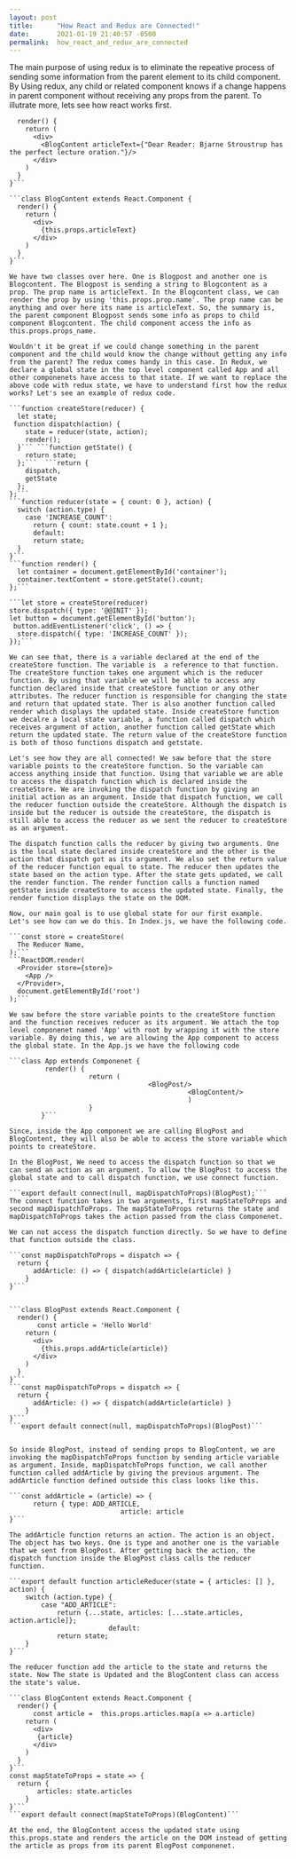 ```yaml
---
layout: post
title:      "How React and Redux are Connected!"
date:       2021-01-19 21:40:57 -0500
permalink:  how_react_and_redux_are_connected
---
```



The main purpose of using redux is to eliminate the repeative process of sending some information from the parent element to its child component. By Using redux, any child or related component knows if a change happens in parent component without receiving any props from the parent. To illutrate more, lets see how react works first.

```class BlogPost extends React.Component {
  render() {
    return (
      <div>
        <BlogContent articleText={"Dear Reader: Bjarne Stroustrup has the perfect lecture oration."}/>
      </div>
    )
  }
}```

```class BlogContent extends React.Component {
  render() {
    return (
      <div>
        {this.props.articleText}
      </div>  
    )
  }
}``` 

We have two classes over here. One is Blogpost and another one is Blogcontent. The Blogpost is sending a string to Blogcontent as a prop. The prop name is articleText. In the Blogcontent class, we can render the prop by using 'this.props.prop.name'. The prop name can be anything and over here its name is articleText. So, the summary is, the parent component Blogpost sends some info as props to child component Blogcontent. The child component access the info as this.props.props_name. 

Wouldn't it be great if we could change something in the parent component and the child would know the change without getting any info from the parent? The redux comes handy in this case. In Redux, we declare a global state in the top level component called App and all other componenets have access to that state. If we want to replace the above code with redux state, we have to understand first how the redux works? Let's see an example of redux code. 

```function createStore(reducer) {
  let state;
 function dispatch(action) {
    state = reducer(state, action);
    render();
  }``` ```function getState() {
    return state;
  };```  ```return {
    dispatch,
    getState
  };
};```
```function reducer(state = { count: 0 }, action) {
  switch (action.type) {
    case 'INCREASE_COUNT':
      return { count: state.count + 1 };
      default:
      return state;
  }
}```
```function render() {
  let container = document.getElementById('container');
  container.textContent = store.getState().count;
};```
 
```let store = createStore(reducer)
store.dispatch({ type: '@@INIT' });
let button = document.getElementById('button');
 button.addEventListener('click', () => {
  store.dispatch({ type: 'INCREASE_COUNT' });
});``` 

We can see that, there is a variable declared at the end of the createStore function. The variable is  a reference to that function. The createStore function takes one argument which is the reducer function. By using that variable we will be able to access any function declared inside that createStore function or any other attributes. The reducer function is responsible for changing the state and return that updated state. Ther is also another function called render which displays the updated state. Inside createStore function we decalre a local state variable, a function called dispatch which receives argument of action, another function called getState which return the updated state. The return value of the createStore function is both of thoso functions dispatch and getstate.

Let's see how they are all connected! We saw before that the store variable points to the createStore function. So the variable can access anything inside that function. Using that variable we are able to access the dispatch function which is declared inside the createStore. We are invoking the dispatch function by giving an initial action as an argument. Inside that dispatch function, we call the reducer function outside the createStore. Although the dispatch is inside but the reducer is outside the createStore, the dispatch is still able to access the reducer as we sent the reducer to createStore as an argument.

The dispatch function calls the reducer by giving two arguments. One is the local state declared inside createStore and the other is the action that dispatch got as its argument. We also set the return value of the reducer function equal to state. The reducer then updates the state based on the action type. After the state gets updated, we call the render function. The render function calls a function named getState inside createStore to access the updated state. Finally, the render function displays the state on the DOM. 

Now, our main goal is to use global state for our first example.  Let's see how can we do this. In Index.js, we have the following code.

```const store = createStore(
  The Reducer Name,
);```
```ReactDOM.render(
  <Provider store={store}>
    <App />
  </Provider>,
  document.getElementById('root')
);``` 

We saw before the store variable points to the createStore function and the function receives reducer as its argument. We attach the top level componenet named 'App' with root by wrapping it with the store variable. By doing this, we are allowing the App component to access the global state. In the App.js we have the following code 

```class App extends Componenet { 
         render() { 
				    return ( 
						           <BlogPost/>
											 <BlogContent/>
											 )
					}
		}```
		
Since, inside the App component we are calling BlogPost and BlogContent, they will also be able to access the store variable which points to createStore. 

In the BlogPost, We need to access the dispatch function so that we can send an action as an argument. To allow the BlogPost to access the global state and to call dispatch function, we use connect function. 

```export default connect(null, mapDispatchToProps)(BlogPost);``` 
The connect function takes in two arguments, first mapStateToProps and second mapDispatchToProps. The mapStateToProps returns the state and mapDispatchToProps takes the action passed from the class Componenet. 

We can not access the dispatch function directly. So we have to define that function outside the class. 

```const mapDispatchToProps = dispatch => {
  return {
      addArticle: () => { dispatch(addArticle(article) }
    }
}``` 


```class BlogPost extends React.Component {
  render() {
	   const article = 'Hello World'
    return (
      <div>
        {this.props.addArticle(article)}
      </div>
    )
  }
}```
```const mapDispatchToProps = dispatch => {
  return {
      addArticle: () => { dispatch(addArticle(article) }
    }
}```
```export default connect(null, mapDispatchToProps)(BlogPost)```


So inside BlogPost, instead of sending props to BlogContent, we are invoking the mapDispatchToProps function by sending article variable as argument. Inside, mapDispatchToProps function, we call another function called addArticle by giving the previous argument. The addArticle function defined outside this class looks like this. 

```const addArticle = (article) => { 
      return { type: ADD_ARTICLE,
			                article: article 
}```
	
The addArticle function returns an action. The action is an object. The object has two keys. One is type and another one is the variable that we sent from BlogPost. After getting back the action, the dispatch function inside the BlogPost class calls the reducer function. 
	
```export default function articleReducer(state = { articles: [] }, action) {
    switch (action.type) {
        case "ADD_ARTICLE":
            return {...state, articles: [...state.articles, action.article]};
						 default:
            return state;
    }
}``` 

The reducer function add the article to the state and returns the state. Now The state is Updated and the BlogContent class can access the state's value. 

```class BlogContent extends React.Component {
  render() {
	  const article =  this.props.articles.map(a => a.article) 
    return (
      <div>
       {article}
      </div>
    )
  }
}```
const mapStateToProps = state => {
  return {
       articles: state.articles
    }
}```
```export default connect(mapStateToProps)(BlogContent)```
											
At the end, the BlogContent access the updated state using this.props.state and renders the article on the DOM instead of getting the article as props from its parent BlogPost componenet. 

